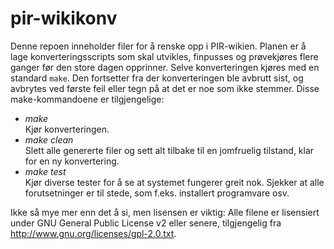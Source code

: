 pir-wikikonv
============

Denne repoen inneholder filer for å renske opp i PIR-wikien. Planen er å 
lage konverteringsscripts som skal utvikles, finpusses og prøvekjøres 
flere ganger før den store dagen opprinner. Selve konverteringen kjøres 
med en standard `make`. Den fortsetter fra der konverteringen ble 
avbrutt sist, og avbrytes ved første feil eller tegn på at det er noe 
som ikke stemmer. Disse make-kommandoene er tilgjengelige:

- *make*<br />
  Kjør konverteringen.
- *make clean*<br />
  Slett alle genererte filer og sett alt tilbake til en jomfruelig 
  tilstand, klar for en ny konvertering.
- *make test*<br />
  Kjør diverse tester for å se at systemet fungerer greit nok. Sjekker 
  at alle forutsetninger er til stede, som f.eks. installert programvare 
  osv.

Ikke så mye mer enn det å si, men lisensen er viktig:
Alle filene er lisensiert under GNU General Public License v2 eller 
senere, tilgjengelig fra <http://www.gnu.org/licenses/gpl-2.0.txt>.
